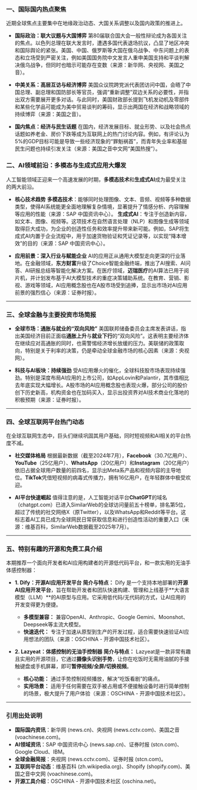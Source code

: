 ### **一、国际国内热点聚焦**

近期全球焦点主要集中在地缘政治动态、大国关系调整以及国内政策的推进上。

* **国际政治：联大议题与大国博弈**
    第80届联合国大会一般性辩论成为各国关注的焦点。以色列总理在联大发言时，遭遇多国代表退场抗议，凸显了地区冲突和国际舆论的紧张。美国、中国、俄罗斯等大国在俄乌战争、中东问题上的表态和立场受到严密关注，例如美国国务院中文发言人重申美国支持和平谈判解决俄乌战争，但同时也暗示可能存在变数（来源：新华网、央视网、美国之音）。

* **中美关系：高层互访与经济博弈**
    美国众议院跨党派代表团访问中国，会晤了中国总理、副总理和国防部长等官员，强调“重新调整”双边关系的必要性，并指出双方需要展开更多对话。与此同时，美国财政部长提到飞机发动机及零部件和某些化学品可能成为美中贸易谈判的筹码，显示出两国在经济和战略领域的持续博弈（来源：美国之音）。

* **国内焦点：经济与民生话题**
    在国内，经济发展目标、就业形势、以及社会热点话题如养老金、房价下跌等成为互联网上的热门讨论内容。例如，有评论认为5%的GDP目标可能是导致一些经济现象的“罪魁祸首”，而青年失业率和基层民生问题也持续引发关注（来源：美国之音中文网“美国热搜”）。

### **二、AI领域前沿：多模态与生成式应用大爆发**

人工智能领域正迎来一个高速发展的时期，**多模态技术**和**生成式AI**成为最受关注的两大前沿。

* **核心技术趋势**
    **多模态技术**：能够同时处理图像、文本、音频、视频等多种数据类型，使得AI系统能更全面地理解复杂情境，显著提升了情感分析、内容理解等应用的性能（来源：SAP 中国资讯中心）。
    **生成式AI**：专注于创造新内容，如文本、图像、视频等。这项技术在自然语言处理（NLP）和图像生成等领域取得巨大成功，为企业的创造性任务和效率提升带来新可能。例如，SAP将生成式AI内置于企业流程中，用于加速货物验证和凭证记录等，以实现“降本增效”的目的（来源：SAP 中国资讯中心）。

* **应用前景：深入行业与赋能企业**
    AI的应用正从通用大模型走向更深的行业落地。在金融领域，**东方财富**升级了Choice智能金融终端，推出了AI搜索、AI问答、AI研报总结等智能化解决方案。在医疗领域，**迈瑞医疗**的AI算法已用于阅片机，并计划发布基于AI大模型技术的重症决策辅助系统。在教育、营销、影视、游戏等领域，AI应用概念股也在A股市场受到追捧，显示出市场对AI应用前景的强烈信心（来源：证券时报）。

---

### **三、全球金融与主要投资市场简报**

* **全球市场：通胀与就业的“双向风险”**
    美国联邦储备委员会主席发表讲话，指出美国经济目前正面临**通胀上升**与**就业下行**的“双向风险”。这表明主要经济体在继续应对高通胀的同时，也需警惕经济增长放缓的压力。美联储的政策取向，特别是关于利率的决策，仍是牵动全球金融市场的核心因素（来源：央视网）。

* **科技与AI板块：持续强劲**
    受AI应用爆火的催化，全球科技股市场表现持续强劲。特别是深度布局AI应用的上市公司，如AppLovin和Palantir，其市值相比去年底实现大幅增长。A股市场的AI应用概念股也表现火爆，部分公司的股价创下历史新高，机构资金也在加码买入，显示出投资界对AI技术商业化落地的积极预期（来源：证券时报）。

---

### **四、全球互联网平台热门动态**

在全球互联网生态中，巨头们继续巩固其用户基础，同时短视频和AI相关的平台热度不减。

* **社交媒体格局**
    根据最新数据（截至2024年7月），**Facebook**（30.7亿用户）、**YouTube**（25亿用户）、**WhatsApp**（20亿用户）和**Instagram**（20亿用户）依旧占据全球用户数量的前四名，显示出Meta系产品和视频内容的主导地位。**TikTok**凭借短视频的病毒式传播力，拥有16亿用户，在年轻群体中极受欢迎。

* **AI平台快速崛起**
    值得注意的是，人工智能对话平台**ChatGPT**的域名（chatgpt.com）已进入SimilarWeb的全球访问量前五十榜单，排名第5位，超过了传统的社交网络X（原Twitter），以及WhatsApp和Reddit等平台。这标志着AI工具已成为全球网民日常获取信息和进行创造性活动的重要入口（来源：维基百科，SimilarWeb数据截至2025年7月）。

---

### **五、特别有趣的开源和免费工具介绍**

本期推荐一个面向开发者和AI应用构建者的开源低代码平台，和一款实用的无油手体感控制器：

* **1. Dify：开源AI应用开发平台**
    **简介与特点：** Dify 是一个支持本地部署的**开源AI应用开发平台**，旨在帮助开发者和团队快速构建、管理和上线基于**大语言模型（LLM）**的AI原型与应用。它采用低代码/无代码的方式，让AI应用的开发变得更为便捷。
    * **多模型兼容：** 兼容OpenAI、Anthropic、Google Gemini、Moonshot、Deepseek等主流大模型。
    * **快速迭代：** 专注于加速从原型到生产的开发过程，适合需要快速验证AI应用想法的团队（来源：OSCHINA - 开源中国技术社区）。

* **2. Lazyeat：体感控制的无油手控制器**
    **简介与特点：** Lazyeat是一款非常有趣且实用的开源项目，它通过**摄像头识别手势**，让你在吃饭时无需用油腻的手接触键盘或手机屏幕，即可**暂停视频/全屏/切换视频**。
    * **核心功能：** 通过手势控制视频播放，解决“吃饭看剧”的痛点。
    * **实用场景：** 适用于任何需要在双手被占用或不便接触设备时进行简单控制的场景，极大提升了用户体验（来源：OSCHINA - 开源中国技术社区）。

---

### **引用出处说明**

* **国际国内资讯**：新华网 (news.cn)、央视网 (news.cctv.com)、美国之音 (voachinese.com)。
* **AI领域资讯**：SAP 中国资讯中心 (news.sap.cn)、证券时报 (stcn.com)、Google Cloud、IBM。
* **全球金融简报**：央视网 (news.cctv.com)、证券时报 (stcn.com)。
* **互联网平台动态**：维基百科 (zh.wikipedia.org)、Shopify (shopify.com)、美国之音中文网 (voachinese.com)。
* **开源工具介绍**：OSCHINA - 开源中国技术社区 (oschina.net)。

